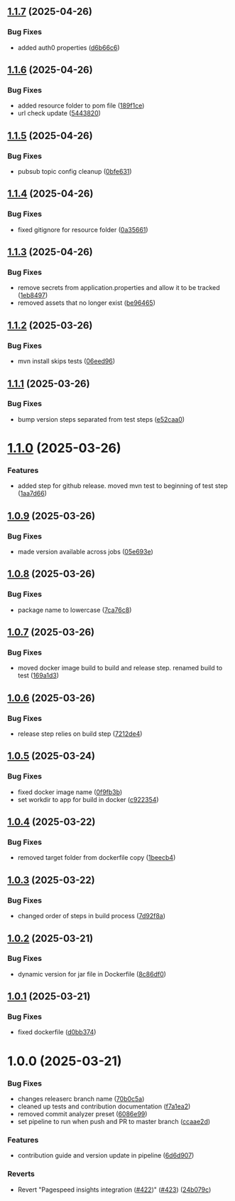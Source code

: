 ## [1.1.7](https://github.com/deepthought42/CrawlerApi/compare/v1.1.6...v1.1.7) (2025-04-26)


### Bug Fixes

* added auth0 properties ([d6b66c6](https://github.com/deepthought42/CrawlerApi/commit/d6b66c6f1a3cbd428aac37f96d348ad16e6c03ba))

## [1.1.6](https://github.com/deepthought42/CrawlerApi/compare/v1.1.5...v1.1.6) (2025-04-26)


### Bug Fixes

* added resource folder to pom file ([189f1ce](https://github.com/deepthought42/CrawlerApi/commit/189f1ce69fbff8d7e0643ce6a1e0a0568c4da2a9))
* url check update ([5443820](https://github.com/deepthought42/CrawlerApi/commit/5443820fda75f84aebb7a95033121afaff6e6fdf))

## [1.1.5](https://github.com/deepthought42/CrawlerApi/compare/v1.1.4...v1.1.5) (2025-04-26)


### Bug Fixes

* pubsub topic config cleanup ([0bfe631](https://github.com/deepthought42/CrawlerApi/commit/0bfe6318c643efd14a92db3f9cbd8cb3e5caf5b4))

## [1.1.4](https://github.com/deepthought42/CrawlerApi/compare/v1.1.3...v1.1.4) (2025-04-26)


### Bug Fixes

* fixed gitignore for resource folder ([0a35661](https://github.com/deepthought42/CrawlerApi/commit/0a35661f9b42097878f0f441a77a3b2741958194))

## [1.1.3](https://github.com/deepthought42/CrawlerApi/compare/v1.1.2...v1.1.3) (2025-04-26)


### Bug Fixes

* remove secrets from application.properties and allow it to be tracked ([1eb8497](https://github.com/deepthought42/CrawlerApi/commit/1eb8497d635c0dfc6e3804883d633a511fd3b76c))
* removed assets that no longer exist ([be96465](https://github.com/deepthought42/CrawlerApi/commit/be9646544847ef6e76a4f67e8c47c1d222582eae))

## [1.1.2](https://github.com/deepthought42/CrawlerApi/compare/v1.1.1...v1.1.2) (2025-03-26)


### Bug Fixes

* mvn install skips tests ([06eed96](https://github.com/deepthought42/CrawlerApi/commit/06eed967f5f0dc76321c179fc243454720b99cc5))

## [1.1.1](https://github.com/deepthought42/CrawlerApi/compare/v1.1.0...v1.1.1) (2025-03-26)


### Bug Fixes

* bump version steps separated from test steps ([e52caa0](https://github.com/deepthought42/CrawlerApi/commit/e52caa0ff3f96f2ac84fab6850298edef5ee870f))

# [1.1.0](https://github.com/deepthought42/CrawlerApi/compare/v1.0.9...v1.1.0) (2025-03-26)


### Features

* added step for github release. moved mvn test to beginning of test step ([1aa7d66](https://github.com/deepthought42/CrawlerApi/commit/1aa7d66d5276c84918d1bf0b915a4f3e32884597))

## [1.0.9](https://github.com/deepthought42/CrawlerApi/compare/v1.0.8...v1.0.9) (2025-03-26)


### Bug Fixes

* made version available across jobs ([05e693e](https://github.com/deepthought42/CrawlerApi/commit/05e693e83700a37c1f3791f5aa546756dea55697))

## [1.0.8](https://github.com/deepthought42/CrawlerApi/compare/v1.0.7...v1.0.8) (2025-03-26)


### Bug Fixes

* package name to lowercase ([7ca76c8](https://github.com/deepthought42/CrawlerApi/commit/7ca76c835042b8f190f3cc8f56995d61c0401109))

## [1.0.7](https://github.com/deepthought42/CrawlerApi/compare/v1.0.6...v1.0.7) (2025-03-26)


### Bug Fixes

* moved docker image build to build and release step. renamed build to test ([169a1d3](https://github.com/deepthought42/CrawlerApi/commit/169a1d3d06394b99d31394cd701a57e4fae4efde))

## [1.0.6](https://github.com/deepthought42/CrawlerApi/compare/v1.0.5...v1.0.6) (2025-03-26)


### Bug Fixes

* release step relies on build step ([7212de4](https://github.com/deepthought42/CrawlerApi/commit/7212de458211a6ab6c2cfe6b1f3840c61c4a85cc))

## [1.0.5](https://github.com/deepthought42/CrawlerApi/compare/v1.0.4...v1.0.5) (2025-03-24)


### Bug Fixes

* fixed docker image name ([0f9fb3b](https://github.com/deepthought42/CrawlerApi/commit/0f9fb3bc028da58df287a99b1173658bb0dd1dff))
* set workdir to app for build in docker ([c922354](https://github.com/deepthought42/CrawlerApi/commit/c92235410ff3ff1da5833a940d4a33c313100c7c))

## [1.0.4](https://github.com/deepthought42/CrawlerApi/compare/v1.0.3...v1.0.4) (2025-03-22)


### Bug Fixes

* removed target folder from dockerfile copy ([1beecb4](https://github.com/deepthought42/CrawlerApi/commit/1beecb437cb80a59e43ba6810835b76378f41706))

## [1.0.3](https://github.com/deepthought42/CrawlerApi/compare/v1.0.2...v1.0.3) (2025-03-22)


### Bug Fixes

* changed order of steps in build process ([7d92f8a](https://github.com/deepthought42/CrawlerApi/commit/7d92f8ace0f549b65ade5e7faf002698889266f5))

## [1.0.2](https://github.com/deepthought42/CrawlerApi/compare/v1.0.1...v1.0.2) (2025-03-21)


### Bug Fixes

* dynamic version for jar file in Dockerfile ([8c86df0](https://github.com/deepthought42/CrawlerApi/commit/8c86df0608cd20da9f1cb21ca07662e74e8515cb))

## [1.0.1](https://github.com/deepthought42/CrawlerApi/compare/v1.0.0...v1.0.1) (2025-03-21)


### Bug Fixes

* fixed dockerfile ([d0bb374](https://github.com/deepthought42/CrawlerApi/commit/d0bb3741ed400a27459a0a08aca75422534657cc))

# 1.0.0 (2025-03-21)


### Bug Fixes

* changes releaserc branch name ([70b0c5a](https://github.com/deepthought42/CrawlerApi/commit/70b0c5a3f2f622d8abe6f4bc3d8ceaacc5f53e6d))
* cleaned up tests and contribution documentation ([f7a1ea2](https://github.com/deepthought42/CrawlerApi/commit/f7a1ea21f1120e42b39926ef81707d9c76c6b178))
* removed commit analyzer preset ([6086e99](https://github.com/deepthought42/CrawlerApi/commit/6086e99838dd44712f49dc68f75f769e0c967ad6))
* set pipeline to run when push and PR to master branch ([ccaae2d](https://github.com/deepthought42/CrawlerApi/commit/ccaae2dcc0bf29daef313ac43dda1c052b36e53a))


### Features

* contribution guide and version update in pipeline ([6d6d907](https://github.com/deepthought42/CrawlerApi/commit/6d6d90770a15c9bfecb6eadb81a03bfe6012fb43))


### Reverts

* Revert "Pagespeed insights integration ([#422](https://github.com/deepthought42/CrawlerApi/issues/422))" ([#423](https://github.com/deepthought42/CrawlerApi/issues/423)) ([24b079c](https://github.com/deepthought42/CrawlerApi/commit/24b079c1bf35bcd0cebe6838fe792fc93d68d330))
